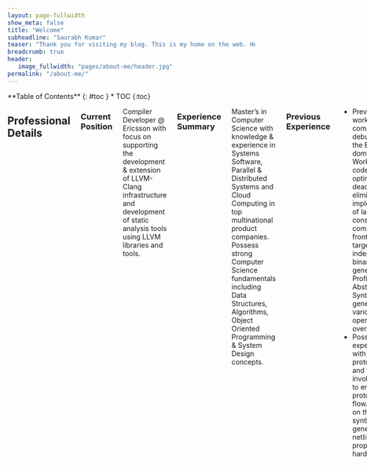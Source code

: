 ```yaml
---
layout: page-fullwidth
show_meta: false
title: "Welcome"
subheadline: "Saurabh Kumar"
teaser: "Thank you for visiting my blog. This is my home on the web. Here, you can get to know everything about me such as my profession, education, hobbies and passion. Please feel free to connect with me or reach out to me."
breadcrumb: true
header:
   image_fullwidth: "pages/about-me/header.jpg"
permalink: "/about-me/"
---
```


<div class="row">
<div class="medium-4 medium-push-8 columns" markdown="1">
<div class="panel radius" markdown="1">
**Table of Contents**
{: #toc }
*  TOC
{:toc}
</div>
</div><!-- /.medium-4.columns -->

<div class="medium-8 medium-pull-4 columns" markdown="1">

## Professional Details
### Current Position
Compiler Developer @ Ericsson with focus on supporting the development & extension of LLVM-Clang infrastructure and development of static analysis tools using LLVM libraries and tools.

### Experience Summary
Master’s in Computer Science with knowledge & experience in Systems Software, Parallel & Distributed Systems and Cloud Computing in top multinational product companies. Possess strong Computer Science fundamentals including Data Structures, Algorithms, Object Oriented Programming & System Design concepts.

### Previous Experience
- Previously worked on compilers and debuggers in the EDA domain. Worked on code optimization, dead logic elimination, implementation of language constructs in compiler frontend and target independent binary generation. Proficient with Abstract Syntax Tree in general and various operations over it. 
- Posses good experience with FPGA prototyping and the phases involved in end to end prototyping flow. Worked on the RTL synthesis to generate netlist for proprietary hardware 


## Introduction
Hi, My name is Saurabh Kumar, currently working on Compiler Development @ Ericsson. I recently finished my Master's in Computer Science from Texas A&M University. Prior to this, I worked for 4.5 years as Software Developer in leading multinational product companies where I was responsible for development of an entire product as Lead Developer due my technical and leadership prowess. I have an overall professional work experience of 4.5 years in Software Design & Development. During my tenure, I worked on highly complex software using state of the art technologies, best programming practices, design patterns and software development methodologies. I have an innate passion for research and constantly thrive to innovate and solve problems efficiently.  Before that, I cleared Joint Entrance Examination and was fortunate to get admission into an IIT (Indian Institute of Technology) to study Computer Science where I earned a Bachelor's degree in Computer Science & Engineering.

During my Masters, I served as a Teaching Assistant for the Department of Computer Science for the past 2 semesters where I taught C++ to undergraduate students. I was the only Master's student to be offered this position twice consecutively due to my excellent performance. I also developed an Autograding software to grade students programming assignments automatically which helped in providing prompt feedback and grades to the students and reduced the manual grading overhead on instructors.

When I am not on the job, I like to listen to music and sip coffee. I am a fitness fanatic and love to work out as it keeps me healthy and tremendously improves my productivity. I also like to try out new recipes every once in a while, for my fiancée. I like art and music and can perform a solo on an acoustic guitar. Bill Gates once said that "Software is a great combination between artistry and engineering" and I second that. I like programming and enjoy various aspects of Software Design and Development.

Through social service, I want to create an impact on the society through education. I believe that a more educated society will make the world a better place. I am a member of the Indian Red Cross Society and have volunteered multiple times for donation drives and relief work after natural disasters. I also volunteered as a tutor as member of a Nonprofit organization called Kashi Utkarsh during my bachelors. Currently, I want to focus on my career goals and improve my skills to achieve professional excellence which I plan to use to make a positive impact on the society in future. You can go through my profile to know more about me. If you'd like to get in touch, feel free to say hello.

## Educational Qualifications
### Master of Computer Science
- __Institute:__ Texas A&M University, College Station
- __Date Attended:__ August, 2017 to May, 2019
- __Website:__ [www.tamu.edu](www.tamu.edu){:target="_blank"}
- __Courses:__ Learnt and researched in latest technologies being used in the industry. Worked in the fields of *Software Engineering, Parallel Programming, Distributed & Cloud Computing, Machine Learning, Deep Learning, Artificial Intelligence, Human Behavior Analytics, Information Storage & Retrieval and Blockchain technologies*
- __Activities & Societies:__ Member of the Computer Science & Engineering Graduate Student Association, Member of Graduate & Professional Student Council
- __University Description:__ Opened in 1876, Texas A&M University was ranked 29th in America's Best Value Colleges in 2018 by Forbes. It is a research hub with significant funding from NASA, NSF & NIH. Texas A&M ranks 13th among U.S. research universities in exchange agreements with institutions abroad and student participation in study abroad programs as per Wikipedia

### Bachelor of Technology, Computer Science & Engineering
- __Institute:__ Indian Institute of Technology (BHU)
- __Date Attended:__ July, 2008 to May, 2012
- __Website:__ [www.iitbhu.ac.in](www.iitbhu.ac.in){:target="_blank"}
-  __Courses:__ Algorithms, Data Structures, Artificial Intelligence, C/C++ Programming, Computer Architecture & Organization, Computer Graphics, Networking, Databases, Graph Theory, Operating Systems, Parallel & Distributed Computing, and Software Engineering
-  __Activities & Societies:__ Member of Computer Engineering Society, ACM-IITBHU, Technical Activity Center, Codefest, Robotics Club and an active volunteer of Kashi Utkarsh 
- __University Description:__ Founded in 1919, Indian Institute of Technology (BHU) Varanasi was ranked 9th in Engineering Colleges in India in 2017 by The Week.The admission for undergraduate courses to the institute is through Indian Institute of Technology Joint Entrance Examination (IIT-JEE) which is ranked 5th in Toughest Entrance Exams in the World by RankRED.

## Skills & Interests
### Core Competencies
- Knowledge of advanced level programming in C & C++ including C++11, STL containers, C++ templates, and standard library
- Profound knowledge of algorithms, data structures, object-oriented programming paradigm, and design patterns
- In-depth understanding of operating systems, multithreading, multiprocessing, and parallel & distributed computing concepts
- Developed and supported several commercial applications using C++ with more than 100K LOC
- Involved in all the phases of software development lifecycle in agile, waterfall, and test-driven development environments
- Experience with python, MPI, OpenMP, CUDA, GDB, Pthreads and Unix

### Areas of Interest
- Compiler Technologies Development
- Backend Development in C & C++
- Parallel & Distributed Computing
- Systems Software Development

### Technical Skills
- __Languages:__ C Programming, C++ Programming, Python, Perl, HTML, CSS, Javascript, bash scripting, Tcl/Tk, XML, JSON
- __Libraries:__ STLBoost, C++11, PThreads, MPI, OpenMP, CUDA, Numpy, Scipy, Sk-learn, NltkPytorch
- __Frameworks:__ Django-Python, CppUnit, CUnit, Cmake
- __Tools:__ GDB, Coverity, Valgrind, GProf, CMake, Doxygen, Git, Perforce, Jira, Vim
- __Concepts:__ OOP, Agile, BDD, TDD, UML, Multithreading, Multiprocessing
- __Software:__ Bugzilla, ClearQuest, Gerrit, Code Collaborator, Rally, Pivotal Tracker, Eclipse, Visual Studio
- __Platforms:__ Linux, Windows, Mac OSX, LSF, SGE, AWS, Google Cloud
- __Hardware:__ VHDL, Verilog, SystemC, UVM, SVA, PSL, UPF, STA, Simulation, Emulation, FPGA Prototyping
- __Databases:__ MongoDB, Redis, SQL

## Job Experiences
### Full Time Jobs
#### Compiler Developer @ Ericsson Inc.
- __Date:__ July,2019 - Present
- __Company Website:__ [www.ericsson.com](http://www.ericsson.com){:target="_blank"}
- __ROLES & RESPONSIBILITIES:__
  + Working on fixing bugs/issues reported in the Clang-LLVM compiler related to the Static Analyser
  + Built a tool to automatically format DSP-C source code according to Ericsson coding guidelines using clang-format and other 3rd party open source libraries
  + Support the development & extension of LLVM-Clang infrastructure and development of static analysis tools using LLVM libraries and tools

#### Lead Member of Technical Staff (R&D) @ Mentor, A Siemens Business
- __Date:__ August,2016 - April,2017
- __Company Website:__ [www.mentor.com](http://www.mentor.com){:target="_blank"}
- __ROLES & RESPONSIBILITIES:__
  + Lead developer for software that helps customers automatically perform verification tasks with minimal configuration. Worked with users to gather requirement, designed, developed & tested a fault tolerant software which resulted in 50% faster turnaround time
  + Designed and implemented power specification language support in compiler of FPGA prototyping using C++; Performed code optimization via hanging logic removal, dead logic elimination & complex algorithms reducing memory usage by 30%
  + Worked in all phases of SDLC including backend development for FPGA compiler using Agile development methodology & improving product quality by incorporating customer feedback, changing requirements and reducing overall development time
  + Proposed feature plans created future roadmaps & test requirement documents for compiler software by collaborating with multiple teams; Performed code reviews, bug fixes and progress review to ensure accuracy and timely development of software

#### Senior Member of Technical Staff (R&D) @ Mentor, A Siemens Business
- __Date:__ August,2013 - July,2016
- __Company Website:__ [www.mentor.com](http://www.mentor.com){:target="_blank"}
- __ROLES & RESPONSIBILITIES:__
  + Handled design, development, test and debug of large system software. Analyzed code for efficiency, stability, portability, scalability & integration with various platforms. Provided post production customer support to quickly resolve issues
  + Developed a compiler driver software using C++ to aid in verification of hardware devices for FPGA prototyping system. Designed the driver software interface, software requirement specifications & architecture documents
  + Programmed a multiprocessing software using C++ to identify mutually exclusive compilation phases and run them in parallel over grid, LSF, and machine list, resulting in over 200% runtime efficiency
  + Supported VHDL-2008, a hardware design programming language using C & C++ in the compiler of Questa Visualizer debugger facilitating advanced verification environment and reducing overall verification time by 10%
  + Implemented encryption mechanism using C & C++ in VHDL compiler as per IEEE-1735 standards for IP protection

#### Member of Technical Staff (R&D) @ NetApp Inc.
- __Date:__ July,2012 - July,2013
- __Company Website:__ [www.netapp.com](http://www.netapp.com){:target="_blank"}
- __ROLES & RESPONSIBILITIES:__
  + Contributed towards the backend development of SANtricity using C++, an enterprise storage array management software. Implemented storage array discovery and support bundle collection features
  + Engineered command line programs to implement volume management, firmware inventory and array discovery features using C++ which were distributed to OEM partners as part of the SDK package

### Internships
#### Software Engineering Intern @ NetApp Inc.
- __Date:__ May,2011 - July,2011
- __Company Website:__ [www.netapp.com](http://www.netapp.com){:target="_blank"}
- __ROLES & RESPONSIBILITIES:__
  + Created a tool using Python to validate the integrity of fingerprint database used to identify potential metadata corruption that could lead to data loss during deduplication. Quickly learned the required technologies, understood requirements, designed, coded, tested and successfully delivered the project which garnered me a full time offer from NetApp

#### Software Engineering Intern @ Infogile Technologies
- __Date:__ May,2010 - July,2010
- __Former Company Website:__ [www.infogile.com](http://www.infogile.com){:target="_blank"}
- __ROLES & RESPONSIBILITIES:__
  + Built and tested J2ME mobile application by implementing functionalities for buffering and streaming media, XML parser, live feeds and Facebook integration using KXML and Facebook mobile API

### Part Time Jobs
#### Graduate Assistant @ Texas A&M University
- __Date:__ August,2017 - May,2018
- __University Website:__ [www.tamu.edu](http://www.tamu.edu){:target="_blank"}
- __ROLES & RESPONSIBILITIES:__
  + Developed an auto grading software to automate the grading of C++ programming assignments via static parsing of code as well as dynamic execution according to scoring rubrics for Department of Computer Science, Texas A&M University


<a class="radius button large" href="{{ site.url }}{{ site.baseurl }}/blog/">Check out my recent posts ›</a>


